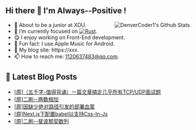 ## Hi there 👋 I'm Always--Positive !
<div>
  <img alt="DenverCoder1's Github Stats" src="https://denvercoder1-github-readme-stats.vercel.app/api?username=qq1120637483&show_icons=true&count_private=true&theme=react&hide_border=true&hide_title=true&bg_color=1F222E&title_color=F85D7F&icon_color=F8D866" align= "right" />

- 🎒 About to be a junior at XDU. 
- 🔬 I’m currently focused on [![Rust](https://img.shields.io/badge/Rust-000000?logo=rust)](https://). 
- 😋 I enjoy working on Front-End development.
- 🎵 Fun fact: I use Apple Music for Android.
- 📝 My blog site: https://xxx.
- 📫 How to reach me:  1120637483@qq.com.
</div>  


## 📕 Latest Blog Posts

<!-- BLOG-POST-LIST:START -->
- [[原]（五千字-值得背诵）一篇文章搞定几乎所有TCP/UDP面试题](https://blog.csdn.net/sinat_41696687/article/details/120394203)
- [[原]二刷--两数相加](https://blog.csdn.net/sinat_41696687/article/details/120374476)
- [[原]因缺少绝对路径引发的部署血案](https://blog.csdn.net/sinat_41696687/article/details/120364089)
- [[原]Next.js下配置babel以支持Css-In-Js](https://blog.csdn.net/sinat_41696687/article/details/120330480)
- [[原]二刷--斐波那契数列](https://blog.csdn.net/sinat_41696687/article/details/120323497)
<!-- BLOG-POST-LIST:END -->









